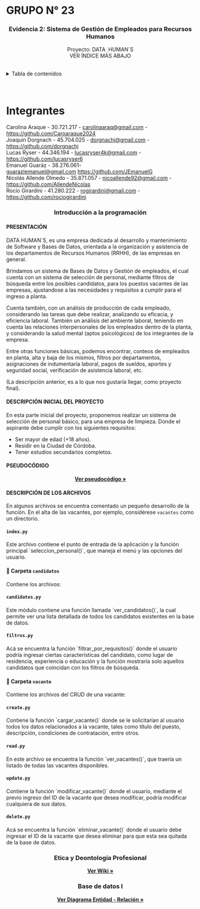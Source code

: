 # GRUPO N° 23

<div id="top"></div>

<div align="center">
<h3 align="center">Evidencia 2: Sistema de Gestión de Empleados para Recursos Humanos</h3>
 <p align="center">
    Proyecto: DATA  HUMAN´S
    <br />
    VER ÍNDICE MÁS ABAJO
    <br />
    <br />
  </p>
</div>

<!-- INDICE -->
<details>
  <summary>Tabla de contenidos</summary>
  <ol>
    <li>
      <a href="#integrantes">Integrantes</a>
    </li>
    <li><a href="#introduccion-a-la-programación">Introducción a la programación</a>
     <ul>
        <li><a href="#presentación">Presentación del proyecto</a></li>
        <li><a href="#descripción">Descripción inicial</a></li>
        <li><a href="#pseudocodigo">Pseudocódigo</a></li>
      </ul>
    </li>
    <li><a href="#etica">Etica y Deontología Profesional</a></li>
        <li><a href="#bbdd">Base de datos</a></li>
  </ol>
</details>

<br />
<br />

<!-- INTEGRANTES -->

# Integrantes

Carolina Araque - 30.721.217 - carolinaaraq@gmail.com - https://github.com/Caroaraque2024 </br>
Joaquin Dorgnach - 45.704.025 - dorgnachj@gmail.com - https://github.com/dorgnachj</br>
Lucas Ryser - 44.346.194 - lucasryser4k@gmail.com - https://github.com/lucasryser6</br>
Emanuel Guaráz - 38.276.061- guarazjemanuel@gmail.com https://github.com/JEmanuelG</br>
Nicolás Allende Olmedo - 35.871.057 - nicoallende92@gmail.com - https://github.com/AllendeNicolas</br>
Rocío Girardini - 41.280.222 - rogirardini@gmail.com - https://github.com/rociogirardini</br>

<h3 align="center" id="introduccion-a-la-programación">Introducción a la programación</h3>

<h4 id='presentación'><strong>PRESENTACIÓN</strong></h4>

<p>DATA HUMAN´S, es una empresa dedicada al desarrollo y mantenimiento de Software y Bases de Datos, orientada a la organización y asistencia de los departamentos de Recursos Humanos (RRHH), de las empresas en general.</p>

<p>Brindamos un sistema de Bases de Datos y Gestión de empleados, el cual cuenta con un sistema de selección de personal, mediante filtros de búsqueda entre los posibles candidatos, para los puestos vacantes de las empresas, ajustandose a las necesidades y requisitos a cumplir para el ingreso a planta.</p>

<p>Cuenta también, con un análisis de producción de cada empleado, considerando las tareas que debe realizar, analizando su eficacia, y eficiencia laboral. También un análisis del ambiente laboral, teniendo en cuenta las relaciones interpersonales de los empleados dentro de la planta, y considerando la salud mental (aptos psicológicos) de los integrantes de la empresa.</p>

<p>Entre otras funciones básicas, podemos encontrar, conteos de empleados en planta, alta y baja de los mismos, filtros por departamentos, asignaciones de indumentaria laboral, pagos de sueldos, aportes y seguridad social, verificación de asistencia laboral, etc.</p>

<p>(La descripción anterior, es a lo que nos gustaría llegar, como proyecto final).</p>

<h4 id='descripción'><strong>DESCRIPCIÓN INICIAL DEL PROYECTO</strong></h4>

En esta parte inicial del proyecto, proponemos realizar un sistema de selección de personal básico, para una empresa de limpieza. Donde el aspirante debe cumplir con los siguientes requisitos:

- Ser mayor de edad (+18 años).
- Residir en la Ciudad de Córdoba.
- Tener estudios secundarios completos.

<h4 id='pseudocodigo'><strong>PSEUDOCÓDIGO</strong></h4>

<p align="center"><a href="https://github.com/rociogirardini/ispc-tpi-2024/tree/main/introduccion-a-la-programacion"><strong>Ver pseudocódigo »</strong></a></p>

<h4 id='descripcion-archivos'><strong>DESCRIPCIÓN DE LOS ARCHIVOS</strong></h4>

<p>En algunos archivos se encuentra comentado un pequeño desarrollo de la función. En el alta de las vacantes, por ejemplo, considérese <code>vacantes</code> como un directorio.</p>

#### `index.py` 

<p>Este archivo contiene el punto de entrada de la aplicación y la función principal `seleccion_personal()`, que maneja el menú y las opciones del usuario.</p>

<h4> <strong> 📂 Carpeta <code>candidatos</code> </strong> </h4>

<p>Contiene los archivos:</p>

#### `candidatos.py`

<p>Este módulo contiene una función llamada `ver_candidatos()`, la cual permite ver una lista detallada de todos los candidatos existentes en la base de datos.</p>

#### `filtros.py`

<p>Acá se encuentra la función `filtrar_por_requisitos()` donde el usuario podría ingresar ciertas características del candidato, como lugar de residencia, experiencia o educación y la función mostraría solo aquellos candidatos que coincidan con los filtros de búsqueda.</p>

<h4> <strong> 📂 Carpeta <code>vacante</code> </strong> </h4>

<p>Contiene los archivos del CRUD de una vacante:</p>

#### `create.py`

<p>Contiene la función `cargar_vacante()` donde se le solicitarían al usuario todos los datos relacionados a la vacante, tales como título del puesto, descripción, condiciones de contratación, entre otros.</p>

#### `read.py`

<p>En este archivo se encuentra la función `ver_vacantes()`, que traería un listado de todas las vacantes disponibles.</p>

#### `update.py`

<p>Contiene la función `modificar_vacante()` donde el usuario, mediante el previo ingreso del ID de la vacante que desea modificar, podría modificar cualquiera de sus datos.</p>

#### `delete.py`

<p>Acá se encuentra la función `eliminar_vacante()` donde el usuario debe ingresar el ID de la vacante que desea eliminar para que esta sea quitada de la base de datos.</p>



<h3 align="center" id="etica">Etica y Deontología Profesional</h3>
<p align="center"><a href="https://github.com/rociogirardini/ispc-tpi-2024/wiki"><strong>Ver Wiki »</strong></a></p>

<h3 align="center" id="bbdd">Base de datos I</h3>
<p align="center"><a href="https://github.com/rociogirardini/ispc-tpi-2024/blob/main/base-de-datos-1/diagrama_entidad_relacion.jpg"><strong>Ver Diagrama Entidad - Relación »</strong></a></p>
